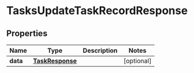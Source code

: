 

# TasksUpdateTaskRecordResponse


## Properties

| Name | Type | Description | Notes |
|------------ | ------------- | ------------- | -------------|
|**data** | [**TaskResponse**](TaskResponse.md) |  |  [optional] |



